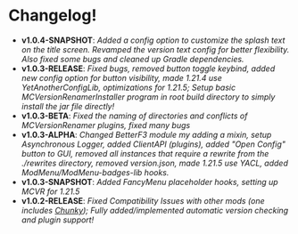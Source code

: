 # Changelog!

- **v1.0.4-SNAPSHOT**: _Added a config option to customize the splash text on the title screen. Revamped the version text config for better flexibility. Also fixed some bugs and cleaned up Gradle dependencies._
- **v1.0.3-RELEASE**: _Fixed bugs, removed button toggle keybind, added new config option for button visibility, made 1.21.4 use YetAnotherConfigLib, optimizations for 1.21.5; Setup basic MCVersionRenamerInstaller program in root build directory to simply install the jar file directly!_
- **v1.0.3-BETA**: _Fixed the naming of directories and conflicts of MCVersionRenamer plugins, fixed many bugs_
- **v1.0.3-ALPHA**: _Changed BetterF3 module my adding a mixin, setup Asynchronous Logger, added ClientAPI (plugins), added "Open Config" button to GUI, removed all instances that require a rewrite from the ./rewrites directory, removed version.json, made 1.21.5 use YACL, added ModMenu/ModMenu-badges-lib hooks._
- **v1.0.3-SNAPSHOT**: _Added FancyMenu placeholder hooks, setting up MCVR for 1.21.5_
- **v1.0.2-RELEASE**: _Fixed Compatibility Issues with other mods (one includes [Chunky](https://modrinth.com/mod/chunky)); Fully added/implemented automatic version checking and plugin support!_
